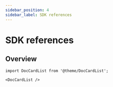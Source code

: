 ```yaml
---
sidebar_position: 4
sidebar_label: SDK references
---
```


# SDK references

## Overview

```mdx-code-block
import DocCardList from '@theme/DocCardList';

<DocCardList />
```
